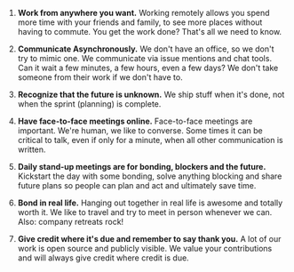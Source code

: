

1. **Work from anywhere you want.**
Working remotely allows you spend more time with your friends and family, to see more places without having to commute. You get the work done? That's all we need to know.

2. **Communicate Asynchronously.**
We don't have an office, so we don't try to mimic one. We communicate via issue mentions and chat tools. Can it wait a few minutes, a few hours, even a few days? We don't take someone from their work if we don't have to.

3. **Recognize that the future is unknown.**
We ship stuff when it's done, not when the sprint (planning) is complete.

4. **Have face-to-face meetings online.**
Face-to-face meetings are important. We're human, we like to converse. Some times it can be critical to talk, even if only for a minute, when all other communication is written.

5. **Daily stand-up meetings are for bonding, blockers and the future.**
Kickstart the day with some bonding, solve anything blocking and share future plans so people can plan and act and ultimately save time.

6. **Bond in real life.**
Hanging out together in real life is awesome and totally worth it. We like to travel and try to meet in person whenever we can. Also: company retreats rock!

7. **Give credit where it's due and remember to say thank you.**
A lot of our work is open source and publicly visible. We value your contributions and will always give credit where credit is due. 